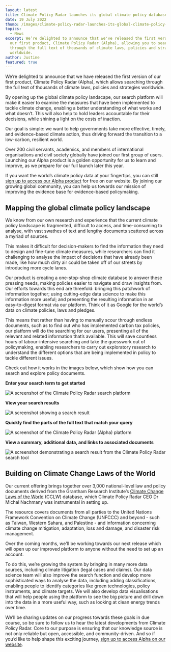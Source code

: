 ```yaml
---
layout: latest
title: Climate Policy Radar launches its global climate policy database
date: 19 July 2022
thumb: /images/climate-policy-radar-launches-its-global-climate-policy-database/image-1-.png
topics:
  - News
excerpt: We’re delighted to announce that we've released the first version of
  our first product, Climate Policy Radar (Alpha), allowing you to search
  through the full text of thousands of climate laws, policies and strategies
  worldwide.
author: Justine
featured: true
---
```

We’re delighted to announce that we have released the first version of our first product, Climate Policy Radar (Alpha), which allows searching through the full text of thousands of climate laws, policies and strategies worldwide. 

By opening up the global climate policy landscape, our search platform will make it easier to examine the measures that have been implemented to tackle climate change, enabling a better understanding of what works and what doesn’t. This will also help to hold leaders accountable for their decisions, while shining a light on the costs of inaction.

Our goal is simple: we want to help governments take more effective, timely, and evidence-based climate action, thus driving forward the transition to a low-carbon, resilient world.

Over 200 civil servants, academics, and members of international organisations and civil society globally have joined our first group of users. Launching our Alpha product is a golden opportunity for us to learn and improve, as we prepare for our full launch later this year.

If you want the world’s climate policy data at your fingertips, you can still [sign up to access our Alpha product](https://app.climatepolicyradar.org/auth/sign-up) for free on our website. By joining our growing global community, you can help us towards our mission of improving the evidence base for evidence-based policymaking.

## Mapping the global climate policy landscape

We know from our own research and experience that the current climate policy landscape is fragmented, difficult to access, and time-consuming to analyse, with vast swathes of text and lengthy documents scattered across a myriad of sources. 

This makes it difficult for decision-makers to find the information they need to design and fine-tune climate measures, while researchers can find it challenging to analyse the impact of decisions that have already been made, like how much dirty air could be taken off of our streets by introducing more cycle lanes.

Our product is creating a one-stop-shop climate database to answer these pressing needs, making policies easier to navigate and draw insights from. Our efforts towards this end are threefold: bringing this patchwork of information together; using cutting-edge data science to make this information more useful; and presenting the resulting information in an easy-to-digest format via our platform. Think of it as Google for the world’s data on climate policies, laws and pledges.

This means that rather than having to manually scour through endless documents, such as to find out who has implemented carbon tax policies, our platform will do the searching for our users, presenting all of the relevant and related information that’s available. This will save countless hours of labour-intensive searching and take the guesswork out of policymaking, enabling researchers to carry out exploratory research to understand the different options that are being implemented in policy to tackle different issues. 

Check out how it works in the images below, which show how you can search and explore policy documents.

**Enter your search term to get started**

![A screenshot of the Climate Policy Radar search platform](/images/climate-policy-radar-launches-its-global-climate-policy-database/image-1-.png "Enter your search term to explore the full text of 3000+ climate laws and policies")

**View your search results**

![A screenshot showing a search result](/images/climate-policy-radar-launches-its-global-climate-policy-database/image-2-.png "After typing in your search query, here 'just transition fund', results appear, matching on your term and semantically related terms")

**Quickly find the parts of the full text that match your query**

![A screenshot of the Climate Policy Radar (Alpha) platform](/images/climate-policy-radar-launches-its-global-climate-policy-database/image-3-.png "Clicking on each result will point you to the paragraphs/sentences in the full text that respond to the search query.")

**View a summary, additional data, and links to associated documents**

![A screenshot demonstrating a search result from the Climate Policy Radar search tool](/images/climate-policy-radar-launches-its-global-climate-policy-database/image-5-.png "For every document, you can also view a summary, additional data, and links to associated documents (e.g. amendments, translations)")

## Building on Climate Change Laws of the World

Our current offering brings together over 3,000 national-level law and policy documents derived from the Grantham Research Institute’s [Climate Change Laws of the World](https://climate-laws.org/) (CCLW) database, which Climate Policy Radar CEO Dr Michal Nachmany was instrumental in setting up.

The resource covers documents from all parties to the United Nations Framework Convention on Climate Change (UNFCCC) and beyond - such as Taiwan, Western Sahara, and Palestine - and information concerning climate change mitigation, adaptation, loss and damage, and disaster risk management.

Over the coming months, we'll be working towards our next release which will open up our improved platform to anyone without the need to set up an account. 

To do this, we’re growing the system by bringing in many more data sources, including climate litigation (legal cases and claims). Our data science team will also improve the search function and develop more sophisticated ways to analyse the data, including adding classifications, enabling people to identify categories like green technologies, policy instruments, and climate targets. We will also develop data visualisations that will help people using the platform to see the big picture and drill down into the data in a more useful way, such as looking at clean energy trends over time.

We’ll be sharing updates on our progress towards these goals in due course, so be sure to follow us to hear the latest developments from Climate Policy Radar. Core to our purpose is ensuring that our knowledge source is not only reliable but open, accessible, and community-driven. And so if you’d like to help shape this exciting journey, [sign up to access Alpha on our website](https://app.climatepolicyradar.org/auth/sign-up).